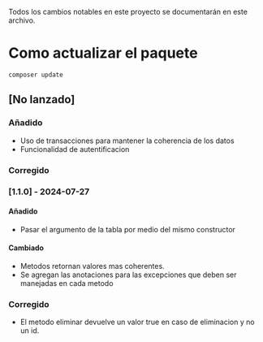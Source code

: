 
Todos los cambios notables en este proyecto se documentarán en este archivo.

# Como actualizar el paquete
 ``` composer update ``` 

## [No lanzado]
### Añadido
- Uso de transacciones para mantener la coherencia de los datos
- Funcionalidad de autentificacion

### Corregido


### [1.1.0] - 2024-07-27
#### Añadido
- Pasar el argumento de la tabla  por medio del mismo constructor

#### Cambiado
- Metodos retornan valores mas coherentes.
- Se agregan las anotaciones para las excepciones que deben ser manejadas en cada metodo


### Corregido
- El metodo eliminar devuelve un valor true en caso de eliminacion y no un id.
